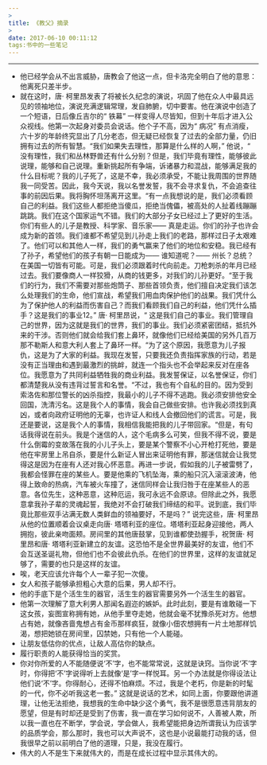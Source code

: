```yaml
---
> 
title: 《教父》摘录
> 
date: 2017-06-10 00:11:12
tags:书中的一些笔记
---
```


----------



-  他已经学会从不出言威胁，唐教会了他这一点，但卡洛完全明白了他的意思：他离死只差半步。 
-  就在这时，唐· 柯里昂发表了将被长久纪念的演说，巩固了他在众人中最具远见的领袖地位，演说充满逻辑常理，发自肺腑，切中要害。他在演说中创造了一个短语，日后像丘吉尔的“ 铁幕” 一样变得人尽皆知，但到十年后才进入公众视线。他第一次起身对委员会说话。他个子不高，因为“ 病况” 有点消瘦，六十岁的年龄终究显出了几分老态，但无疑已经恢复了过去的全部力量，仍旧拥有过去的所有智慧。“我们如果失去理性，那算是什么样的人啊，” 他说，“ 没有理性，我们和丛林野兽还有什么分别？但是，我们毕竟有理性，能够彼此说理，能够和自己说理。重新挑起所有争端，诉诸暴力和混战，能够满足我的什么目标呢？我的儿子死了，这是不幸，我必须承受，不能让我周围的世界随我一同受苦。因此，我今天说，我以名誉发誓，我不会寻求复仇，不会追查往事的前因后果。我将胸怀坦荡离开这里。“有一点我想说的是，我们必须看顾自己的利益。我们这些人都拒绝当傻瓜，拒绝当傀儡，被高处的人扯着线蹦蹦跳跳。我们在这个国家运气不错。我们的大部分子女已经过上了更好的生活。你们有些人的儿子是教授、科学家、音乐家—— 真是走运。你们的孙子也许会成为新的首领。我们谁都不希望见到儿孙走上我们的老路，那样过日子太艰难了。他们可以和其他人一样，我们的勇气赢来了他们的地位和安稳。我已经有了孙子，希望他们的孩子有朝一日能成为—— 谁知道呢？—— 州长？总统？在美国一切皆有可能。可是，我们必须跟着时代向前走。刀枪刺杀的年月已经过去。我们要像商人一样狡猾，从商的钱更多，对我们的儿孙更好。“至于我们的行为，我们不需要对那些炮筒子、那些首领负责，他们擅自决定我们该怎么处理我们的生命，他们宣战，希望我们用血肉保护他们的战果。我们凭什么为了保护他人的利益而伤害自己？而我们看顾我们自己的利益，他们凭什么插手？这是我们的事业12。” 唐· 柯里昂说，“ 这是我们自己的事业。我们管理自己的世界，因为这就是我们的世界，我们的事业。我们必须紧密团结，抵抗外来的干涉。否则他们就会给我们套上鼻环，就像他们已经给美国的另外几百万那不勒斯人和意大利人套上了鼻环一样。“为了这个原因，我愿意为儿子报仇，这是为了大家的利益。我现在发誓，只要我还负责指挥家族的行动，若是没有正当理由和遇到最激烈的挑衅，就连一个指头也不会举起来反对在座各位。我愿意为了共同利益牺牲我的商业利益。我发誓保证，以名誉保证，你们都清楚我从没有违背过誓言和名誉。“不过，我也有个自私的目的。因为受到索洛佐和那位警长的凶杀指控，我最小的儿子不得不逃跑。我必须安排他安全回国，洗清污名。这是我个人的事情，我会自己做些安排。也许我必须找到真凶，或者向政府证明他的无辜，也许证人和线人会撤回他们的谎言。可是，我还是要说，这是我个人的事情，我相信我能把我的儿子带回家。“但是，有句话我得说在前头。我是个迷信的人，这个毛病多么可笑，但我不得不说，要是什么倒霉的变故落在我的小儿子头上，要是某个警察不小心开枪打死他，要是他在牢房里上吊自杀，要是什么新证人冒出来证明他有罪，那迷信就会让我觉得这是因为在座有人还对我心怀恶意。再进一步说，假如我的儿子被雷劈了，我都会怪罪在座的某些人。要是他乘的飞机坠海，乘的船只沉入滚滚波涛，他得上致命的热病，汽车被火车撞了，迷信同样会让我归咎于在座某些人的恶意。各位先生，这种恶意，这种厄运，我可永远不会原谅。但除此之外，我愿意拿我孙子辈的灵魂起誓，我绝对不会打破我们缔结的和平。说到底，我们毕竟比那些双手沾满无数人类鲜血的领袖要好，不是吗？” 说完这些，唐· 柯里昂从他的位置顺着会议桌走向唐· 塔塔利亚的座位。塔塔利亚起身迎接他，两人拥抱，彼此亲吻面颊。房间里的其他唐鼓掌，见到谁都使劲握手，祝贺唐· 柯里昂和唐· 塔塔利亚新建立的友谊。这恐怕不是全世界最美好的友谊，他们不会互送圣诞礼物，但他们也不会彼此仇杀。在他们的世界里，这样的友谊就足够了，需要的也只是这样的友谊。
-  唉，老天应该允许每个人一辈子犯一次傻。
-  女人和孩子能够承担粗心大意的后果，男人却不行。
-  他的手底下是个活生生的器官，活生生的器官需要另外一个活生生的器官。
-  他第一次理解了意大利男人那闻名遐迩的嫉妒。此时此刻，要是有谁敢碰一下这女孩，妄图宣称拥有她，从他手里夺走她，他就会毫不犹豫杀死对方。他想占有她，就像吝啬鬼想占有金币那样疯狂，就像小佃农想拥有一片土地那样饥渴，想把她锁在房间里，囚禁她，只有他一个人能碰。
-  让朋友低估你的优点，让敌人高估你的缺点。
-  履行职责的人能获得恰当的奖赏。
-  你对你所爱的人不能随便说‘不’字，也不能常常说，这就是诀窍。当你说‘不’字时，你得把‘不’字说得听上去就像‘是’字一样悦耳。另一个办法就是你得设法让他们说‘不’字。你得耐心，还得不怕麻烦。不过，我是个老朽，你是新的时髦的一代，你不必听我这老一套。” 这就是说话的艺术，如同上面，你要跟他讲道理，让他无法拒绝，我想我的生命中缺少这个勇气，我不是很愿意违背朋友的愿望，但是有时却还是受到了伤害，我一直在学习如何说不，人善被人欺，所以我一直也在不断学，学会说，学会做人，我希望能把身边所谓我认为应该学的品质学会，那么那时，我也可以大声说不，这也是小说最能打动我的话，但我很早之前以前明白了他的道理，只是，我没在履行。
-  伟大的人不是生下来就伟大的，而是在成长过程中显示其伟大的。
